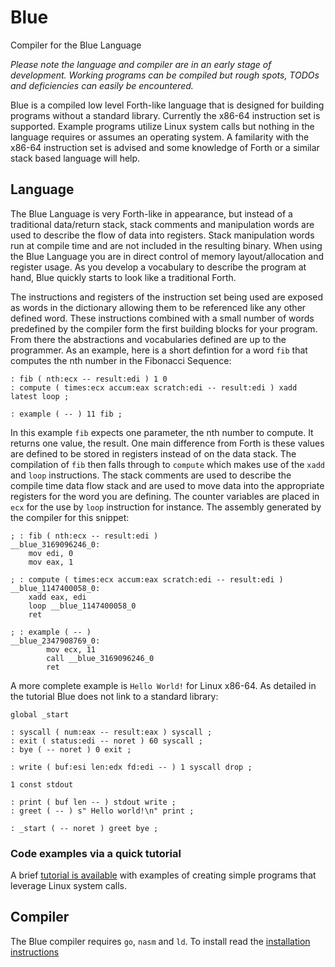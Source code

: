 # Blue

Compiler for the Blue Language

_Please note the language and compiler are in an early stage of development. Working programs can be compiled but rough spots, TODOs and deficiencies can easily be encountered._

Blue is a compiled low level Forth-like language that is designed for building programs without a standard library. Currently the x86-64 instruction set is supported. Example programs utilize Linux system calls but nothing in the language requires or assumes an operating system. A familarity with the x86-64 instruction set is advised and some knowledge of Forth or a similar stack based language will help.

## Language

The Blue Language is very Forth-like in appearance, but instead of a traditional data/return stack, stack comments and manipulation words are used to describe the flow of data into registers. Stack manipulation words run at compile time and are not included in the resulting binary. When using the Blue Language you are in direct control of memory layout/allocation and register usage. As you develop a vocabulary to describe the program at hand, Blue quickly starts to look like a traditional Forth.

The instructions and registers of the instruction set being used are exposed as words in the dictionary allowing them to be referenced like any other defined word. These instructions combined with a small number of words predefined by the compiler form the first building blocks for your program. From there the abstractions and vocabularies defined are up to the programmer. As an example, here is a short defintion for a word `fib` that computes the nth number in the Fibonacci Sequence:

```
: fib ( nth:ecx -- result:edi ) 1 0 
: compute ( times:ecx accum:eax scratch:edi -- result:edi ) xadd latest loop ;

: example ( -- ) 11 fib ;
```

In this example `fib` expects one parameter, the nth number to compute. It returns one value, the result. One main difference from Forth is these values are defined to be stored in registers instead of on the data stack. The compilation of `fib` then falls through to `compute` which makes use of the `xadd` and `loop` instructions. The stack comments are used to describe the compile time data flow stack and are used to move data into the appropriate registers for the word you are defining. The counter variables are placed in `ecx` for the use by `loop` instruction for instance. The assembly generated by the compiler for this snippet:

```
; : fib ( nth:ecx -- result:edi )
__blue_3169096246_0:
	mov edi, 0
	mov eax, 1

; : compute ( times:ecx accum:eax scratch:edi -- result:edi )
__blue_1147400058_0:
	xadd eax, edi
	loop __blue_1147400058_0
	ret
	
; : example ( -- )
__blue_2347908769_0:
        mov ecx, 11
        call __blue_3169096246_0
        ret
```

A more complete example is `Hello World!` for Linux x86-64. As detailed in the tutorial Blue does not link to a standard library:

```
global _start

: syscall ( num:eax -- result:eax ) syscall ;
: exit ( status:edi -- noret ) 60 syscall ;
: bye ( -- noret ) 0 exit ;

: write ( buf:esi len:edx fd:edi -- ) 1 syscall drop ;

1 const stdout

: print ( buf len -- ) stdout write ;
: greet ( -- ) s" Hello world!\n" print ;

: _start ( -- noret ) greet bye ;
```

### Code examples via a quick tutorial

A brief [tutorial is available](language/tutorial/README.md) with examples of creating simple programs that leverage Linux system calls.

## Compiler

The Blue compiler requires `go`, `nasm` and `ld`. To install read the [installation instructions](INSTALL.md)
